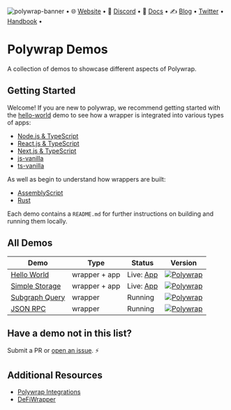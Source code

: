 ![polywrap-banner](https://user-images.githubusercontent.com/12145726/140437007-d2b8c969-df29-4a43-906a-d5400b4394ac.png)
• 🌐 [Website](https://polywrap.io/#/) • 💬 [Discord](https://discord.com/invite/bGsqQrNhqd) • 📖 [Docs](https://docs.polywrap.io) • ✍ [Blog](https://blog.polywrap.io/) • [Twitter](https://twitter.com/polywrap_io) • [Handbook](https://handbook.polywrap.io/) •

# Polywrap Demos

A collection of demos to showcase different aspects of Polywrap.

## Getting Started

Welcome! If you are new to polywrap, we recommend getting started with the [hello-world](./hello-world) demo to see how a wrapper is integrated into various types of apps:

- [Node.js & TypeScript](./hello-world/app/node-js)
- [React.js & TypeScript](./hello-world/app/react-js)
- [Next.js & TypeScript](./hello-world/app/next-js)
- [js-vanilla](./hello-world/app/js-vanilla)
- [ts-vanilla](./hello-world/app/ts-vanilla)

As well as begin to understand how wrappers are built:

- [AssemblyScript](./hello-world/wrapper/assemblyscript)
- [Rust](./hello-world/wrapper/rust)

Each demo contains a `README.md` for further instructions on building and running them locally.

## All Demos

| Demo                                 | Type        | Status                                               | Version                                                                                                                     |
| ------------------------------------ | ----------- | ---------------------------------------------------- | --------------------------------------------------------------------------------------------------------------------------- |
| [Hello World](./hello-world)         | wrapper + app | Live: [App](https://demo.helloworld.polywrap.io/)    | [![Polywrap](https://img.shields.io/badge/Polywrap-0.2.0-blue?style=for-the-badge)](https://www.npmjs.com/package/polywrap/v/0.2.0) |
| [Simple Storage](./simple-storage)   | wrapper + app | Live: [App](https://demo.simplestorage.polywrap.io/) | [![Polywrap](https://img.shields.io/badge/Polywrap-0.2.0-blue?style=for-the-badge)](https://www.npmjs.com/package/polywrap/v/0.2.0) |
| [Subgraph Query](./subgraph-query)   | wrapper     | Running                                              | [![Polywrap](https://img.shields.io/badge/Polywrap-0.2.0-blue?style=for-the-badge)](https://www.npmjs.com/package/polywrap/v/0.2.0) |
| [JSON RPC](./json-rpc)   | wrapper     | Running                                              | [![Polywrap](https://img.shields.io/badge/Polywrap-0.2.0-blue?style=for-the-badge)](https://www.npmjs.com/package/polywrap/v/0.2.0) |

## Have a demo not in this list?

Submit a PR or [open an issue](https://github.com/polywrap/demos/issues). ⚡️

## Additional Resources

- [Polywrap Integrations](https://github.com/polywrap/integrations)
- [DeFiWrapper](https://github.com/defiwrapper/defiwrapper)
